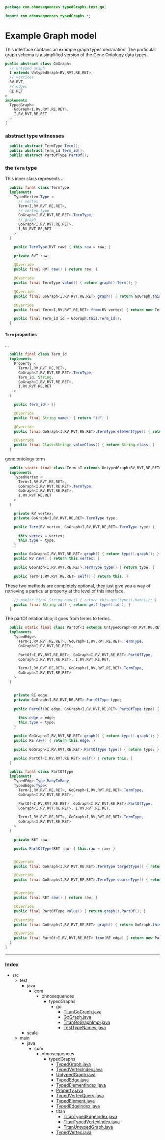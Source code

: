 
```java
package com.ohnosequences.typedGraphs.test.go;

import com.ohnosequences.typedGraphs.*;
```


# Example Graph model

This interface contains an example graph types declaration. The particular graph schema is a simplified version of the Gene Ontology data types.


```java
public abstract class GoGraph<
  // untyped graph
  I extends UntypedGraph<RV,RVT,RE,RET>, 
  // vertices
  RV,RVT,
  // edges
  RE,RET
>
implements
  TypedGraph<
    GoGraph<I,RV,RVT,RE,RET>,
    I,RV,RVT,RE,RET
  > 
{
```


### abstract type witnesses 




```java
  public abstract TermType Term();
  public abstract Term_id Term_id();
  public abstract PartOfType PartOf();
```


### the `Term` type

This inner class represents ...


```java
  public final class TermType
  implements
    TypedVertex.Type <
      // vertex
      Term<I,RV,RVT,RE,RET>,
      // vertex type
      GoGraph<I,RV,RVT,RE,RET>.TermType,
      // graph
      GoGraph<I,RV,RVT,RE,RET>,
      I,RV,RVT,RE,RET
    >
  {

    public TermType(RVT raw) { this.raw = raw; }

    private RVT raw;

    @Override
    public final RVT raw() { return raw; }

    @Override
    public final TermType value() { return graph().Term(); }

    @Override
    public final GoGraph<I,RV,RVT,RE,RET> graph() { return GoGraph.this; }

    @Override
    public final Term<I,RV,RVT,RE,RET> from(RV vertex) { return new Term<I,RV,RVT,RE,RET>(vertex, this); }

    public final Term_id id = GoGraph.this.Term_id();
  }
```


#### `Term` properties

...   


```java
  public final class Term_id
  implements 
    Property <
      Term<I,RV,RVT,RE,RET>, 
      GoGraph<I,RV,RVT,RE,RET>.TermType, 
      Term_id, String, 
      GoGraph<I,RV,RVT,RE,RET>,
      I,RV,RVT,RE,RET
    >
  {

    public Term_id() {}

    @Override
    public final String name() { return "id"; }

    @Override
    public final GoGraph<I,RV,RVT,RE,RET>.TermType elementType() { return GoGraph.this.Term(); }

    @Override
    public final Class<String> valueClass() { return String.class; }
  }
```

gene ontology term

```java
  public static final class Term <I extends UntypedGraph<RV,RVT,RE,RET>,RV,RVT,RE,RET>
  implements
    TypedVertex <
      Term<I,RV,RVT,RE,RET>,
      GoGraph<I,RV,RVT,RE,RET>.TermType,
      GoGraph<I,RV,RVT,RE,RET>,
      I,RV,RVT,RE,RET
    >
  {

    private RV vertex;
    private GoGraph<I,RV,RVT,RE,RET>.TermType type;

    public Term(RV vertex, GoGraph<I,RV,RVT,RE,RET>.TermType type) {

      this.vertex = vertex;
      this.type = type;
    }

    public GoGraph<I,RV,RVT,RE,RET> graph() { return type().graph(); }
    public RV raw() { return this.vertex; }

    public GoGraph<I,RV,RVT,RE,RET>.TermType type() { return type; } 

    public Term<I,RV,RVT,RE,RET> self() { return this; }
```


These two methods are completely optional, they just give you a way of retrieving a particular property at the level of this interface.


```java
    // public final String name() { return this.get(type().Name()); }
    public final String id() { return get( type().id ); }
  }
```


The partOf relationship; it goes from terms to terms.


```java
  public static final class PartOf<I extends UntypedGraph<RV,RVT,RE,RET>,RV,RVT,RE,RET>
  implements
    TypedEdge<
      Term<I,RV,RVT,RE,RET>, GoGraph<I,RV,RVT,RE,RET>.TermType,
      GoGraph<I,RV,RVT,RE,RET>,

      PartOf<I,RV,RVT,RE,RET>, GoGraph<I,RV,RVT,RE,RET>.PartOfType,
      GoGraph<I,RV,RVT,RE,RET>, I,RV,RVT,RE,RET, 

      Term<I,RV,RVT,RE,RET>, GoGraph<I,RV,RVT,RE,RET>.TermType,
      GoGraph<I,RV,RVT,RE,RET>
    >
  {


    private RE edge;
    private GoGraph<I,RV,RVT,RE,RET>.PartOfType type;
    
    public PartOf(RE edge, GoGraph<I,RV,RVT,RE,RET>.PartOfType type) {

      this.edge = edge;
      this.type = type;
    }

    public GoGraph<I,RV,RVT,RE,RET> graph() { return type().graph(); }
    public RE raw() { return this.edge; }

    public GoGraph<I,RV,RVT,RE,RET>.PartOfType type() { return type; } 

    public PartOf<I,RV,RVT,RE,RET> self() { return this; }
  }

  public final class PartOfType
  implements
    TypedEdge.Type.ManyToMany,
    TypedEdge.Type<
      Term<I,RV,RVT,RE,RET>, GoGraph<I,RV,RVT,RE,RET>.TermType,
      GoGraph<I,RV,RVT,RE,RET>,

      PartOf<I,RV,RVT,RE,RET>, GoGraph<I,RV,RVT,RE,RET>.PartOfType,
      GoGraph<I,RV,RVT,RE,RET>, I,RV,RVT,RE,RET, 

      Term<I,RV,RVT,RE,RET>, GoGraph<I,RV,RVT,RE,RET>.TermType,
      GoGraph<I,RV,RVT,RE,RET>
    >
  {

    private RET raw;

    public PartOfType(RET raw) { this.raw = raw; }


    @Override
    public final GoGraph<I,RV,RVT,RE,RET>.TermType targetType() { return graph().Term(); }

    @Override
    public final GoGraph<I,RV,RVT,RE,RET>.TermType sourceType() { return graph().Term(); }


    @Override
    public final RET raw() { return raw; }

    @Override
    public final PartOfType value() { return graph().PartOf(); }

    @Override
    public final GoGraph<I,RV,RVT,RE,RET> graph() { return GoGraph.this; }

    @Override
    public final PartOf<I,RV,RVT,RE,RET> from(RE edge) { return new PartOf<I,RV,RVT,RE,RET>(edge, this); }
  }
}
```


------

### Index

+ src
  + test
    + java
      + com
        + ohnosequences
          + typedGraphs
            + go
              + [TitanGoGraph.java][test/java/com/ohnosequences/typedGraphs/go/TitanGoGraph.java]
              + [GoGraph.java][test/java/com/ohnosequences/typedGraphs/go/GoGraph.java]
              + [TitanGoGraphImpl.java][test/java/com/ohnosequences/typedGraphs/go/TitanGoGraphImpl.java]
              + [TestTypeNames.java][test/java/com/ohnosequences/typedGraphs/go/TestTypeNames.java]
    + scala
  + main
    + java
      + com
        + ohnosequences
          + typedGraphs
            + [TypedGraph.java][main/java/com/ohnosequences/typedGraphs/TypedGraph.java]
            + [TypedVertexIndex.java][main/java/com/ohnosequences/typedGraphs/TypedVertexIndex.java]
            + [UntypedGraph.java][main/java/com/ohnosequences/typedGraphs/UntypedGraph.java]
            + [TypedEdge.java][main/java/com/ohnosequences/typedGraphs/TypedEdge.java]
            + [TypedElementIndex.java][main/java/com/ohnosequences/typedGraphs/TypedElementIndex.java]
            + [Property.java][main/java/com/ohnosequences/typedGraphs/Property.java]
            + [TypedVertexQuery.java][main/java/com/ohnosequences/typedGraphs/TypedVertexQuery.java]
            + [TypedElement.java][main/java/com/ohnosequences/typedGraphs/TypedElement.java]
            + [TypedEdgeIndex.java][main/java/com/ohnosequences/typedGraphs/TypedEdgeIndex.java]
            + titan
              + [TitanTypedEdgeIndex.java][main/java/com/ohnosequences/typedGraphs/titan/TitanTypedEdgeIndex.java]
              + [TitanTypedVertexIndex.java][main/java/com/ohnosequences/typedGraphs/titan/TitanTypedVertexIndex.java]
              + [TitanUntypedGraph.java][main/java/com/ohnosequences/typedGraphs/titan/TitanUntypedGraph.java]
            + [TypedVertex.java][main/java/com/ohnosequences/typedGraphs/TypedVertex.java]

[test/java/com/ohnosequences/typedGraphs/go/TitanGoGraph.java]: TitanGoGraph.java.md
[test/java/com/ohnosequences/typedGraphs/go/GoGraph.java]: GoGraph.java.md
[test/java/com/ohnosequences/typedGraphs/go/TitanGoGraphImpl.java]: TitanGoGraphImpl.java.md
[test/java/com/ohnosequences/typedGraphs/go/TestTypeNames.java]: TestTypeNames.java.md
[main/java/com/ohnosequences/typedGraphs/TypedGraph.java]: ../../../../../../main/java/com/ohnosequences/typedGraphs/TypedGraph.java.md
[main/java/com/ohnosequences/typedGraphs/TypedVertexIndex.java]: ../../../../../../main/java/com/ohnosequences/typedGraphs/TypedVertexIndex.java.md
[main/java/com/ohnosequences/typedGraphs/UntypedGraph.java]: ../../../../../../main/java/com/ohnosequences/typedGraphs/UntypedGraph.java.md
[main/java/com/ohnosequences/typedGraphs/TypedEdge.java]: ../../../../../../main/java/com/ohnosequences/typedGraphs/TypedEdge.java.md
[main/java/com/ohnosequences/typedGraphs/TypedElementIndex.java]: ../../../../../../main/java/com/ohnosequences/typedGraphs/TypedElementIndex.java.md
[main/java/com/ohnosequences/typedGraphs/Property.java]: ../../../../../../main/java/com/ohnosequences/typedGraphs/Property.java.md
[main/java/com/ohnosequences/typedGraphs/TypedVertexQuery.java]: ../../../../../../main/java/com/ohnosequences/typedGraphs/TypedVertexQuery.java.md
[main/java/com/ohnosequences/typedGraphs/TypedElement.java]: ../../../../../../main/java/com/ohnosequences/typedGraphs/TypedElement.java.md
[main/java/com/ohnosequences/typedGraphs/TypedEdgeIndex.java]: ../../../../../../main/java/com/ohnosequences/typedGraphs/TypedEdgeIndex.java.md
[main/java/com/ohnosequences/typedGraphs/titan/TitanTypedEdgeIndex.java]: ../../../../../../main/java/com/ohnosequences/typedGraphs/titan/TitanTypedEdgeIndex.java.md
[main/java/com/ohnosequences/typedGraphs/titan/TitanTypedVertexIndex.java]: ../../../../../../main/java/com/ohnosequences/typedGraphs/titan/TitanTypedVertexIndex.java.md
[main/java/com/ohnosequences/typedGraphs/titan/TitanUntypedGraph.java]: ../../../../../../main/java/com/ohnosequences/typedGraphs/titan/TitanUntypedGraph.java.md
[main/java/com/ohnosequences/typedGraphs/TypedVertex.java]: ../../../../../../main/java/com/ohnosequences/typedGraphs/TypedVertex.java.md